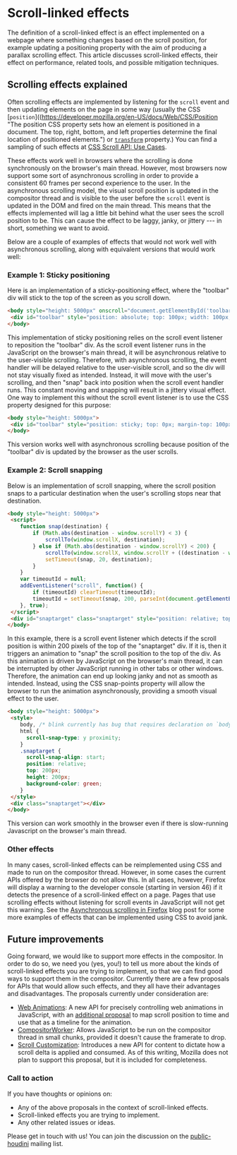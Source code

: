 # Scroll-linked effects

The definition of a scroll-linked effect is an effect implemented on a
webpage where something changes based on the scroll position, for
example updating a positioning property with the aim of producing a
parallax scrolling effect. This article discusses scroll-linked effects,
their effect on performance, related tools, and possible mitigation
techniques.

## Scrolling effects explained

Often scrolling effects are implemented by listening for the `scroll`
event and then updating elements on the page in some way (usually the
CSS
[`position`]((https://developer.mozilla.org/en-US/docs/Web/CSS/Position "The position CSS property sets how an element is positioned in a document. The top, right, bottom, and left properties determine the final location of positioned elements.")
or
[`transform`](https://developer.mozilla.org/en-US/docs/Web/CSS/transform "The transform CSS property lets you rotate, scale, skew, or translate an element. It modifies the coordinate space of the CSS visual formatting model.")
property.) You can find a sampling of such effects at [CSS Scroll API:
Use
Cases](https://github.com/RByers/css-houdini-drafts/blob/master/css-scroll-api/UseCases.md).

These effects work well in browsers where the scrolling is done
synchronously on the browser's main thread. However, most browsers now
support some sort of asynchronous scrolling in order to provide a
consistent 60 frames per second experience to the user. In the
asynchronous scrolling model, the visual scroll position is updated in
the compositor thread and is visible to the user before the `scroll`
event is updated in the DOM and fired on the main thread. This means
that the effects implemented will lag a little bit behind what the user
sees the scroll position to be. This can cause the effect to be laggy,
janky, or jittery --- in short, something we want to avoid.

Below are a couple of examples of effects that would not work well with
asynchronous scrolling, along with equivalent versions that would work
well:

### Example 1: Sticky positioning

Here is an implementation of a sticky-positioning effect, where the
\"toolbar\" div will stick to the top of the screen as you scroll down.

```html
<body style="height: 5000px" onscroll="document.getElementById('toolbar').style.top = Math.max(100, window.scrollY) + 'px'">
 <div id="toolbar" style="position: absolute; top: 100px; width: 100px; height: 20px; background-color: green"></div>
</body>
```

This implementation of sticky positioning relies on the scroll event
listener to reposition the "toolbar" div. As the scroll event listener
runs in the JavaScript on the browser's main thread, it will be
asynchronous relative to the user-visible scrolling. Therefore, with
asynchronous scrolling, the event handler will be delayed relative to
the user-visible scroll, and so the div will not stay visually fixed as
intended. Instead, it will move with the user's scrolling, and then
\"snap\" back into position when the scroll event handler runs. This
constant moving and snapping will result in a jittery visual effect. One
way to implement this without the scroll event listener is to use the
CSS property designed for this purpose:

```html
<body style="height: 5000px">
 <div id="toolbar" style="position: sticky; top: 0px; margin-top: 100px; width: 100px; height: 20px; background-color: green"></div>
</body>
```

This version works well with asynchronous scrolling because position of
the \"toolbar\" div is updated by the browser as the user scrolls.

### Example 2: Scroll snapping

Below is an implementation of scroll snapping, where the scroll position
snaps to a particular destination when the user's scrolling stops near
that destination.

```html
<body style="height: 5000px">
 <script>
    function snap(destination) {
        if (Math.abs(destination - window.scrollY) < 3) {
            scrollTo(window.scrollX, destination);
        } else if (Math.abs(destination - window.scrollY) < 200) {
            scrollTo(window.scrollX, window.scrollY + ((destination - window.scrollY) / 2));
            setTimeout(snap, 20, destination);
        }
    }
    var timeoutId = null;
    addEventListener("scroll", function() {
        if (timeoutId) clearTimeout(timeoutId);
        timeoutId = setTimeout(snap, 200, parseInt(document.getElementById('snaptarget').style.top));
    }, true);
 </script>
 <div id="snaptarget" class="snaptarget" style="position: relative; top: 200px; width: 100%; height: 200px; background-color: green"></div>
</body>
```

In this example, there is a scroll event listener which detects if the
scroll position is within 200 pixels of the top of the \"snaptarget\"
div. If it is, then it triggers an animation to \"snap\" the scroll
position to the top of the div. As this animation is driven by
JavaScript on the browser's main thread, it can be interrupted by other
JavaScript running in other tabs or other windows. Therefore, the
animation can end up looking janky and not as smooth as intended.
Instead, using the CSS snap-points property will allow the browser to
run the animation asynchronously, providing a smooth visual effect to
the user.

```html
<body style="height: 5000px">
 <style>
    body, /* blink currently has bug that requires declaration on `body` */
    html {
      scroll-snap-type: y proximity;
    }
    .snaptarget {
      scroll-snap-align: start;
      position: relative;
      top: 200px;
      height: 200px;
      background-color: green;
    }
 </style>
 <div class="snaptarget"></div>
</body>
```

This version can work smoothly in the browser even if there is
slow-running Javascript on the browser's main thread.

### Other effects

In many cases, scroll-linked effects can be reimplemented using CSS and
made to run on the compositor thread. However, in some cases the current
APIs offered by the browser do not allow this. In all cases, however,
Firefox will display a warning to the developer console (starting in
version 46) if it detects the presence of a scroll-linked effect on a
page. Pages that use scrolling effects without listening for scroll
events in JavaScript will not get this warning. See the [Asynchronous
scrolling in Firefox](https://staktrace.com/spout/entry.php?id=834) blog
post for some more examples of effects that can be implemented using CSS
to avoid jank.

## Future improvements

Going forward, we would like to support more effects in the compositor.
In order to do so, we need you (yes, you!) to tell us more about the
kinds of scroll-linked effects you are trying to implement, so that we
can find good ways to support them in the compositor. Currently there
are a few proposals for APIs that would allow such effects, and they all
have their advantages and disadvantages. The proposals currently under
consideration are:

-   [Web Animations](https://w3c.github.io/web-animations/): A new API
    for precisely controlling web animations in JavaScript, with an
    [additional
    proposal](https://wiki.mozilla.org/Platform/Layout/Extended_Timelines)
    to map scroll position to time and use that as a timeline for the
    animation.
-   [CompositorWorker](https://docs.google.com/document/d/18GGuTRGnafai17PDWjCHHAvFRsCfYUDYsi720sVPkws/edit?pli=1#heading=h.iy9r1phg1ux4):
    Allows JavaScript to be run on the compositor thread in small
    chunks, provided it doesn't cause the framerate to drop.
-   [Scroll
    Customization](https://docs.google.com/document/d/1VnvAqeWFG9JFZfgG5evBqrLGDZYRE5w6G5jEDORekPY/edit?pli=1):
    Introduces a new API for content to dictate how a scroll delta is
    applied and consumed. As of this writing, Mozilla does not plan to
    support this proposal, but it is included for completeness.

### Call to action

If you have thoughts or opinions on:

-   Any of the above proposals in the context of scroll-linked effects.
-   Scroll-linked effects you are trying to implement.
-   Any other related issues or ideas.

Please get in touch with us! You can join the discussion on the
[public-houdini](https://lists.w3.org/Archives/Public/public-houdini/)
mailing list.
